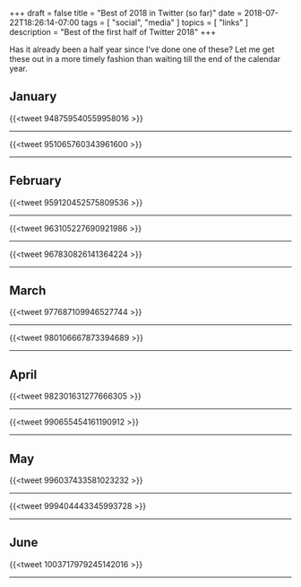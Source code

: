 +++
draft = false
title = "Best of 2018 in Twitter (so far)"
date = 2018-07-22T18:26:14-07:00
tags = [
  "social",
  "media"
]
topics = [
  "links"
]
description = "Best of the first half of Twitter 2018"
+++

Has it already been a half year since I've done one of these? Let me get these
out in a more timely fashion than waiting till the end of the calendar year.

## January ##
{{<tweet 948759540559958016 >}}<hr>
{{<tweet 951065760343961600 >}}<hr>

## February ##
{{<tweet 959120452575809536 >}}<hr>
{{<tweet 963105227690921986 >}}<hr>
{{<tweet 967830826141364224 >}}<hr>

## March ##
{{<tweet 977687109946527744 >}}<hr>
{{<tweet 980106667873394689 >}}<hr>

## April ##
{{<tweet 982301631277666305 >}}<hr>
{{<tweet 990655454161190912 >}}<hr>


## May ##
{{<tweet 996037433581023232 >}}<hr>
{{<tweet 999404443345993728 >}}<hr>

## June ##
{{<tweet 1003717979245142016 >}}<hr>
